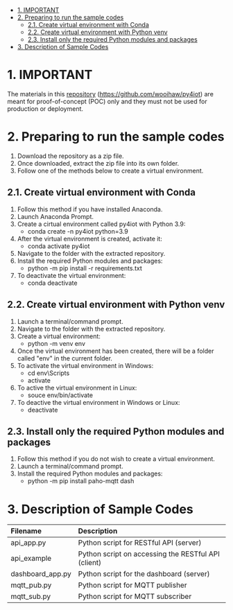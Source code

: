 - [1. IMPORTANT](#1-important)
- [2. Preparing to run the sample codes](#2-preparing-to-run-the-sample-codes)
  - [2.1. Create virtual environment with Conda](#21-create-virtual-environment-with-conda)
  - [2.2. Create virtual environment with Python venv](#22-create-virtual-environment-with-python-venv)
  - [2.3. Install only the required Python modules and packages](#23-install-only-the-required-python-modules-and-packages)
- [3. Description of Sample Codes](#3-description-of-sample-codes)



# 1. IMPORTANT
The materials in this [repository](https://github.com/wooihaw/py4iot) (https://github.com/wooihaw/py4iot) are meant for proof-of-concept (POC) only and they must not be used for production or deployment.

# 2. Preparing to run the sample codes
1. Download the repository as a zip file.
2. Once downloaded, extract the zip file into its own folder.
3. Follow one of the methods below to create a virtual environment.

## 2.1. Create virtual environment with Conda
1. Follow this method if you have installed Anaconda.
2. Launch Anaconda Prompt.
3. Create a cirtual environment called py4iot with Python 3.9:
   - conda create -n py4iot python=3.9
4. After the virtual environment is created, activate it:
   - conda activate py4iot
5. Navigate to the folder with the extracted repository.
6. Install the required Python modules and packages:
   - python -m pip install -r requirements.txt
7. To deactivate the virtual environment:
   - conda deactivate

## 2.2. Create virtual environment with Python venv
1. Launch a terminal/command prompt.
2. Navigate to the folder with the extracted repository.
3. Create a virtual environment:
    - python -m venv env
4. Once the virtual environment has been created, there will be a folder called "env" in the current folder.
5. To activate the virtual environment in Windows:
   - cd env\Scripts
   - activate
6. To active the virtual environment in Linux:
   - souce env/bin/activate
7. To deactive the virtual environment in Windows or Linux:
   - deactivate

## 2.3. Install only the required Python modules and packages
1. Follow this method if you do not wish to create a virtual environment.
2. Launch a terminal/command prompt.
3. Install the required Python modules and packages:
   - python -m pip install paho-mqtt dash

# 3. Description of Sample Codes
Filename | Description
:---|:---
api_app.py | Python script for RESTful API (server)
api_example | Python script on accessing the RESTful API (client)
dashboard_app.py | Python script for the dashboard (server)
mqtt_pub.py | Python script for MQTT publisher
mqtt_sub.py | Python script for MQTT subscriber
